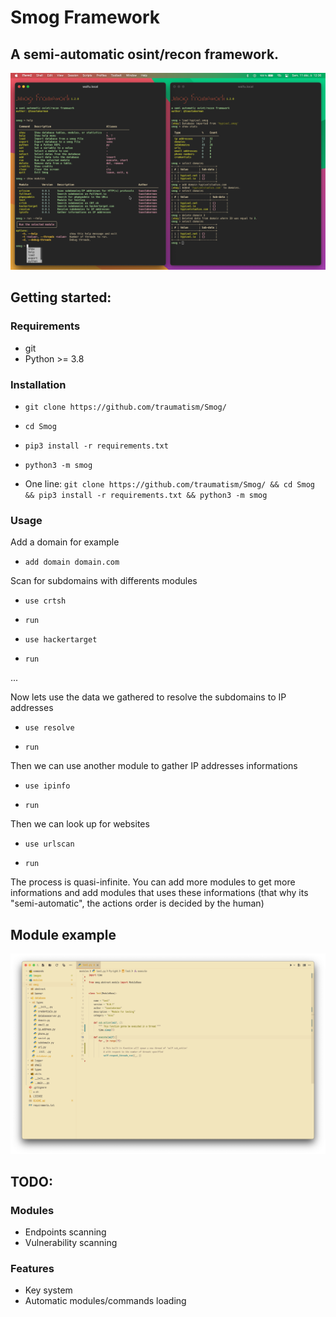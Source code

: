 # Smog Framework

## A semi-automatic osint/recon framework.

![](images/preview.png)

## Getting started:

### Requirements

* git
* Python >= 3.8

### Installation

* `git clone https://github.com/traumatism/Smog/`

* `cd Smog`

* `pip3 install -r requirements.txt`

* `python3 -m smog`

* One line: `git clone https://github.com/traumatism/Smog/ && cd Smog && pip3 install -r requirements.txt && python3 -m smog`

### Usage

Add a domain for example

* `add domain domain.com`

Scan for subdomains with differents modules

* `use crtsh`

* `run`

* `use hackertarget`

* `run`

...

Now lets use the data we gathered to resolve the subdomains to IP addresses

* `use resolve` 

* `run`

Then we can use another module to gather IP addresses informations

* `use ipinfo`

* `run`

Then we can look up for websites

* `use urlscan`

* `run`

The process is quasi-infinite. You can add more modules to get more informations and add modules that uses these informations (that why its "semi-automatic", the actions order is decided by the human)

## Module example

![](images/module.png)

## TODO:

### Modules

* Endpoints scanning
* Vulnerability scanning

### Features

* Key system
* Automatic modules/commands loading
